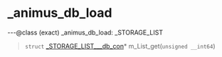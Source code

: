 # _animus_db_load

---@class (exact) _animus_db_load: _STORAGE_LIST
 
> `struct` [_STORAGE_LIST___db_con](lua/classes/_STORAGE_LIST___db_con.md)* m_List_get(`unsigned __int64`)
 
